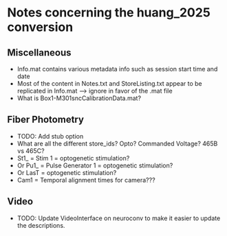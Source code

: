 # Notes concerning the huang_2025 conversion

## Miscellaneous
- Info.mat contains various metadata info such as session start time and date
- Most of the content in Notes.txt and StoreListing.txt appear to be replicated in Info.mat --> ignore in favor of the .mat file
- What is Box1-M301sncCalibrationData.mat?

## Fiber Photometry
- TODO: Add stub option
- What are all the different store_ids? Opto? Commanded Voltage? 465B vs 465C?
- St1_ = Stim 1 = optogenetic stimulation?
- Or Pu1_ = Pulse Generator 1 = optogenetic stimulation?
- Or LasT = optogenetic stimulation?
- Cam1 = Temporal alignment times for camera???

## Video
- TODO: Update VideoInterface on neuroconv to make it easier to update the descriptions.

